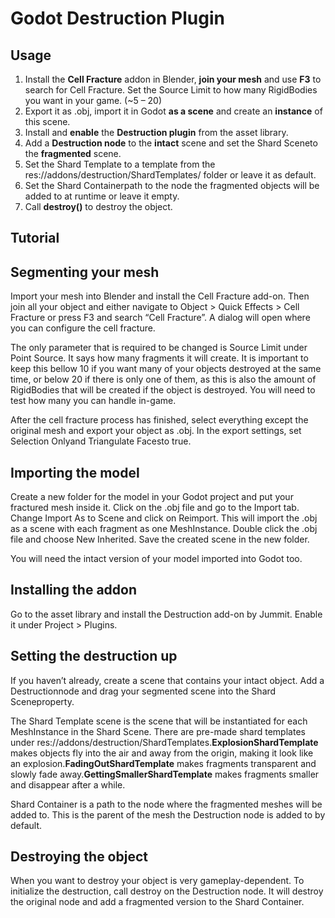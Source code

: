 # Godot Destruction Plugin

## Usage

1. Install the **Cell Fracture** addon in Blender, **join your mesh** and use **F3** to search for Cell Fracture. Set the Source Limit to how many RigidBodies you want in your game. (\~5 – 20)
2. Export it as .obj, import it in Godot **as a scene** and create an **instance** of this scene.
3. Install and **enable** the **Destruction plugin** from the asset library.
4. Add a **Destruction node** to the **intact** scene and set the Shard Sceneto the **fragmented** scene.
5. Set the Shard Template to a template from the res://addons/destruction/ShardTemplates/ folder or leave it as default.
6. Set the Shard Containerpath to the node the fragmented objects will be added to at runtime or leave it empty.
7. Call **destroy()** to destroy the object.

## Tutorial

## Segmenting your mesh

Import your mesh into Blender and install the Cell Fracture add-on.  Then join all your object and either navigate to Object > Quick Effects > Cell Fracture or press F3 and search “Cell Fracture”. A dialog will open where you can configure the cell fracture.

The only parameter that is required to be changed is Source Limit under Point Source.  It says how many fragments it will create. It is important to keep this  bellow 10 if you want many of your objects destroyed at the same time,  or below 20 if there is only one of them, as this is also the amount of  RigidBodies that will be created if the object is destroyed. You will  need to test how many you can handle in-game.

After the cell fracture process has finished, select everything  except the original mesh and export your object as .obj. In the export  settings, set Selection Onlyand Triangulate Facesto true.

## Importing the model

Create a new folder for the model in your Godot project and put your  fractured mesh inside it. Click on the .obj file and go to the Import tab. Change Import As to Scene and click on Reimport.  This will import the .obj as a scene with each fragment as one  MeshInstance. Double click the .obj file and choose New Inherited. Save  the created scene in the new folder.

You will need the intact version of your model imported into Godot too.

## Installing the addon

Go to the asset library and install the Destruction add-on by Jummit. Enable it under Project > Plugins.

## Setting the destruction up

If you haven’t already, create a scene that contains your intact object. Add a Destructionnode and drag your segmented scene into the Shard Sceneproperty.

The Shard Template scene is the scene that will be instantiated for each MeshInstance in the Shard Scene. There are pre-made shard templates under res://addons/destruction/ShardTemplates.**ExplosionShardTemplate** makes objects fly into the air and away from the origin, making it look like an explosion.**FadingOutShardTemplate** makes fragments transparent and slowly fade away.**GettingSmallerShardTemplate** makes fragments smaller and disappear after a while.

Shard Container is a path to the node where the fragmented meshes will be added to. This is the parent of the mesh the Destruction node is added to by default.

## Destroying the object

When you want to destroy your object is very gameplay-dependent. To initialize the destruction, call destroy on the Destruction node. It will destroy the original node and add a fragmented version to the Shard Container.
